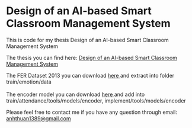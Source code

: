 # Design of an AI-based Smart Classroom Management System
This is code for my thesis Design of an AI-based Smart Classroom Management System

The thesis you can find here: <a href='https://www.researchgate.net/publication/351832446_Design_of_an_AI-based_Smart_Classroom_Management_System?_sg%5B0%5D=ZI2DJJOZn_8NJqQhtjP24ZTKzL2jtZnwrkTzUWILkHXb4NISuTNqPVuyIjQpe3RNOHqDWs1OQOZWGLuB1cB7mumzHN9oxX8jPUs1vge-.wWvyNd-UXD02Bhru_olJ61mNTDJxkdPmBMxa-zcpAFe0k8wgm3L6sckEHvDqV76RcmZ4tMWqxPqIBelBEBElaA'> Design of an AI-based Smart Classroom Management System </a>

The FER Dataset 2013 you can download <a href='https://www.kaggle.com/datasets/msambare/fer2013'> here </a> and extract into folder train/emotion/data </br></br>
The encoder model you can download <a href='https://drive.google.com/drive/folders/1-oSVCL5RZwujq2Fn_wqRTQKEsoPgO9J6?usp=sharing'> here </a> and add into train/attendance/tools/models/encoder, implement/tools/models/encoder

Please feel free to contact me if you have any question through email: anhthuan1389@gmail.com
